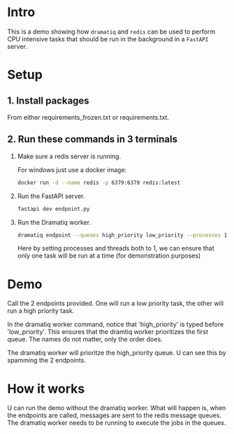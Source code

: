 # Intro
This is a demo showing how `dramatiq` and `redis` can be used to perform CPU intensive tasks that should be run in the background in a `FastAPI` server.

# Setup
## 1. Install packages
From either requirements_frozen.txt or requirements.txt.
## 2. Run these commands in 3 terminals
1. Make sure a redis server is running.

    For windows just use a docker image:
    ```bash
    docker run -d --name redis -p 6379:6379 redis:latest
    ```
2. Run the FastAPI server.
    ```bash
    fastapi dev endpoint.py
    ```

3. Run the Dramatiq worker.
    ```bash
    dramatiq endpoint --queues high_priority low_priority --processes 1 --threads 1
    ```
    Here by setting processes and threads both to 1, we can ensure that only one task will be run at a time (for demonstration purposes)

# Demo
Call the 2 endpoints provided. One will run a low priority task, the other will run a high priority task.

In the dramatiq worker command, notice that 'high_priority' is typed before 'low_priority'. This ensures that the dramtiq worker prioritizes the first queue. The names do not matter, only the order does.

The dramatiq worker will prioritze the high_priority queue. U can see this by spamming the 2 endpoints.

# How it works
U can run the demo without the dramatiq worker. What will happen is, when the endpoints are called, messages are sent to the redis message queues. The dramatiq worker needs to be running to execute the jobs in the queues.
    


